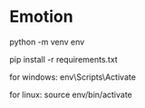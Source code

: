 # Emotion


python -m venv env

pip install -r requirements.txt

for windows: 
env\Scripts\Activate

for linux:
source env/bin/activate
